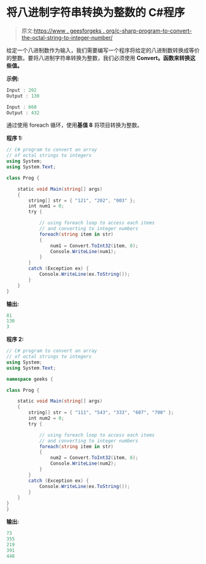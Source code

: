 # 将八进制字符串转换为整数的 C#程序

> 原文:[https://www . geesforgeks . org/c-sharp-program-to-convert-the-octal-string-to-integer-number/](https://www.geeksforgeeks.org/c-sharp-program-to-convert-the-octal-string-to-an-integer-number/)

给定一个八进制数作为输入，我们需要编写一个程序将给定的八进制数转换成等价的整数。要将八进制字符串转换为整数，我们必须使用 **Convert。函数来转换这些值。**

**示例:**

```cs
Input : 202
Output : 130

Input : 660
Output : 432

```

通过使用 foreach 循环，使用**基值 8** 将项目转换为整数。

**程序 1:**

```cs
// C# program to convert an array 
// of octal strings to integers
using System;
using System.Text;

class Prog {

    static void Main(string[] args)
    {
        string[] str = { "121", "202", "003" };
        int num1 = 0;
        try {

            // using foreach loop to access each items
            // and converting to integer numbers
            foreach(string item in str)
            {
                num1 = Convert.ToInt32(item, 8);
                Console.WriteLine(num1);
            }
        }
        catch (Exception ex) {
            Console.WriteLine(ex.ToString());
        }
    }
}
```

**输出:**

```cs
81
130
3

```

**程序 2:**

```cs
// C# program to convert an array 
// of octal strings to integers
using System;
using System.Text;

namespace geeks {

class Prog {

    static void Main(string[] args)
    {
        string[] str = { "111", "543", "333", "607", "700" };
        int num2 = 0;
        try {

            // using foreach loop to access each items
            // and converting to integer numbers
            foreach(string item in str)
            {
                num2 = Convert.ToInt32(item, 8);
                Console.WriteLine(num2);
            }
        }
        catch (Exception ex) {
            Console.WriteLine(ex.ToString());
        }
    }
}
}
```

**输出:**

```cs
73
355
219
391
448

```